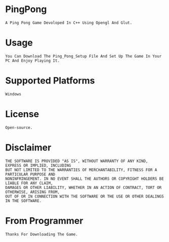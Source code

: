 # PingPong

    A Ping Pong Game Devoloped In C++ Using Opengl And Glut.

# Usage

    You Can Download The Ping_Pong_Setup File And Set Up The Game In Your PC And Enjoy Playing It.

# Supported Platforms

    Windows

# License

    Open-source.

# Disclaimer

    THE SOFTWARE IS PROVIDED "AS IS", WITHOUT WARRANTY OF ANY KIND, EXPRESS OR IMPLIED, INCLUDING 
    BUT NOT LIMITED TO THE WARRANTIES OF MERCHANTABILITY, FITNESS FOR A PARTICULAR PURPOSE AND 
    NONINFRINGEMENT. IN NO EVENT SHALL THE AUTHORS OR COPYRIGHT HOLDERS BE LIABLE FOR ANY CLAIM, 
    DAMAGES OR OTHER LIABILITY, WHETHER IN AN ACTION OF CONTRACT, TORT OR OTHERWISE, ARISING FROM,
    OUT OF OR IN CONNECTION WITH THE SOFTWARE OR THE USE OR OTHER DEALINGS IN THE SOFTWARE.

# From Programmer

    Thanks For Downloading The Game.
